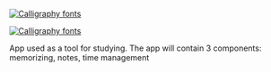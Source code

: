 [![Calligraphy fonts](https://see.fontimg.com/api/renderfont4/9aBZ/eyJyIjoiZnMiLCJoIjo3NiwidyI6MTAwMCwiZnMiOjc2LCJmZ2MiOiIjRjMzRjE3IiwiYmdjIjoiI0ZGRkZGRiIsInQiOjF9/TWlsZXN0b25lIDE/lovely-home.png)]()


<a href=""><img src="https://see.fontimg.com/api/renderfont4/PzlE/eyJyIjoiZnMiLCJoIjo2NSwidyI6MTAwMCwiZnMiOjY1LCJmZ2MiOiIjMDAwMDAwIiwiYmdjIjoiI0ZGRkZGRiIsInQiOjF9/U3R1ZHlIdWI/sweet-hipster.png" alt="Calligraphy fonts"></a>

App used as a tool for studying. The app will contain 3 components: memorizing, notes, time management
